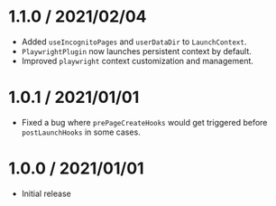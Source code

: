 1.1.0 / 2021/02/04
====================
- Added `useIncognitoPages` and `userDataDir` to `LaunchContext`.
- `PlaywrightPlugin` now launches persistent context by default.
- Improved `playwright` context customization and management.

1.0.1 / 2021/01/01
====================
- Fixed a bug where `prePageCreateHooks` would get triggered before `postLaunchHooks` in some cases.

1.0.0 / 2021/01/01
====================
- Initial release
